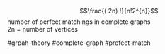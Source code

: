 $$\frac{( 2n) !}{n!2^{n}}$$
number of perfect matchings in complete graphs  
2n = number of vertices


#grpah-theory #complete-graph #prefect-match 